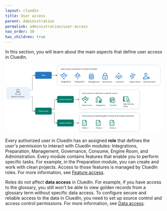 ```yaml
---
layout: cluedin
title: User access
parent: Administration
permalink: administration/user-access
nav_order: 30
has_children: true
---
```


In this section, you will learn about the main aspects that define user access in CluedIn.

![role-and-data-access.png](../../assets/images/administration/user-access/role-and-data-access.png)

Every authorized user in CluedIn has an assigned **role** that defines the user's permission to interact with CluedIn modules: Integrations, Preparation, Management, Governance, Consume, Engine Room, and Administration. Every module contains features that enable you to perform specific tasks. For example, in the Preparation module, you can create and work with clean projects. Access to those features is managed by CluedIn roles. For more information, see [Feature access](/administration/user-access/feature-access).

Roles do not affect **data access** in CluedIn. For example, if you have access to the glossary, you still won't be able to view golden records from a glossary term without specific data access. To configure secure and reliable access to the data in CluedIn, you need to set up source control and access control permissions. For more information, see [Data access](/administration/user-access/data-access).